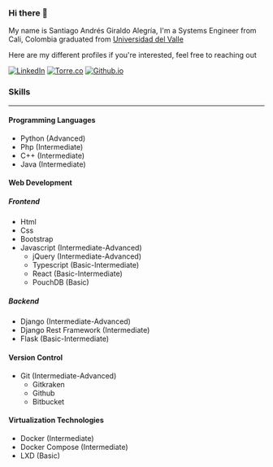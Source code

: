 ### Hi there 👋

<!--
**Arkaikus/Arkaikus** is a ✨ _special_ ✨ repository because its `README.md` (this file) appears on your GitHub profile.

Here are some ideas to get you started:

- 🔭 I’m currently working on ...
- 🌱 I’m currently learning ...
- 👯 I’m looking to collaborate on ...
- 🤔 I’m looking for help with ...
- 💬 Ask me about ...
- 📫 How to reach me: ...
- 😄 Pronouns: ...
- ⚡ Fun fact: ...
-->

My name is Santiago Andrés Giraldo Alegría, I'm a Systems Engineer from Cali, Colombia graduated from [Universidad del Valle](http://eisc.univalle.edu.co/)

Here are my different profiles if you're interested, feel free to reaching out

[![LinkedIn](https://img.shields.io/badge/Linkedin-blue?logo=linkedin&style=for-the-badge)](https://www.linkedin.com/in/santiagogiraldoalegria)
[![Torre.co](https://img.shields.io/badge/T-Torre-green?style=for-the-badge)](https://torre.co/giraldosantiago)
[![Github.io](https://img.shields.io/badge/Github.io-black?logo=github&style=for-the-badge)](https://arkaikus.github.io/)


### Skills
* * *

#### Programming Languages
- Python (Advanced)
- Php (Intermediate)
- C++ (Intermediate)
- Java (Intermediate)

#### Web Development
##### Frontend 
- Html
- Css
- Bootstrap
- Javascript (Intermediate-Advanced)
  - jQuery (Intermediate-Advanced)
  - Typescript (Basic-Intermediate)
  - React (Basic-Intermediate)
  - PouchDB (Basic)

##### Backend
- Django (Intermediate-Advanced)
- Django Rest Framework (Intermediate)
- Flask (Basic-Intermediate)

#### Version Control
- Git (Intermediate-Advanced)
  - Gitkraken
  - Github
  - Bitbucket

#### Virtualization Technologies
- Docker (Intermediate)
- Docker Compose (Intermediate)
- LXD (Basic)
